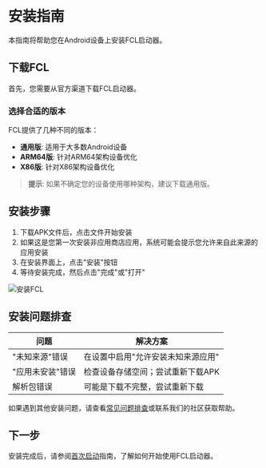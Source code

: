 # 安装指南

本指南将帮助您在Android设备上安装FCL启动器。

## 下载FCL

首先，您需要从官方渠道下载FCL启动器。

### 选择合适的版本

FCL提供了几种不同的版本：

- **通用版**: 适用于大多数Android设备
- **ARM64版**: 针对ARM64架构设备优化
- **X86版**: 针对X86架构设备优化

> **提示**: 如果不确定您的设备使用哪种架构，建议下载通用版。

## 安装步骤

1. 下载APK文件后，点击文件开始安装
2. 如果这是您第一次安装非应用商店应用，系统可能会提示您允许来自此来源的应用安装
3. 在安装界面上，点击"安装"按钮
4. 等待安装完成，然后点击"完成"或"打开"

![安装FCL](../../images/docs/installation.jpg)

## 安装问题排查

| 问题 | 解决方案 |
|------|----------|
| "未知来源"错误 | 在设置中启用"允许安装未知来源应用" |
| "应用未安装"错误 | 检查设备存储空间；尝试重新下载APK |
| 解析包错误 | 可能是下载不完整，尝试重新下载 |

如果遇到其他安装问题，请查看[常见问题排查](../advanced/troubleshooting)或联系我们的社区获取帮助。

## 下一步

安装完成后，请参阅[首次启动](first-launch)指南，了解如何开始使用FCL启动器。 